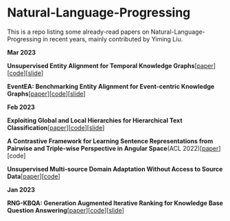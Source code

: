# Natural-Language-Progressing

This is a repo listing some already-read papers on Natural-Language-Progressing in recent years, mainly contributed by Yiming Liu.

**Mar 2023**

**Unsupervised Entity Alignment for Temporal Knowledge Graphs**[[paper](https://arxiv.org/abs/2302.00796)][[code](https://github.com/zju-daily/dualmatch)][[slide]()]

**EventEA: Benchmarking Entity Alignment for Event-centric Knowledge Graphs**[[paper](https://arxiv.org/abs/2211.02817)][[code](https://github.com/nju-websoft/eventea)][[slide]()]

**Feb 2023**

**Exploiting Global and Local Hierarchies for Hierarchical Text Classification**[[paper](https://arxiv.org/abs/2205.02613)][[code](https://github.com/kongds/hbgl)][[slide](https://github.com/YiQuanMarx/NLP_paper/blob/main/slide/Exploiting%20Global%20and%20Local%20Hierarchies%20for%20Hierarchical%20Text%20Classification/Exploiting%20Global%20and%20Local%20Hierarchies%20for%20Hierarchical%20Text%20Classification.md)]

**A Contrastive Framework for Learning Sentence Representations from Pairwise and Triple-wise Perspective in Angular Space**(ACL 2022)[[paper](https://paperswithcode.com/paper/a-contrastive-framework-for-learning-sentence)][code]

**Unsupervised Multi-source Domain Adaptation Without Access to Source Data**[[paper](https://arxiv.org/abs/2104.01845)][[code](https://github.com/driptaRC/DECISION)]

**Jan 2023**

**RNG-KBQA: Generation Augmented Iterative Ranking for Knowledge Base Question Answering**[[paper](https://arxiv.org/abs/2109.08678)][[code](https://github.com/salesforce/rng-kbqa)][[slide]()]





